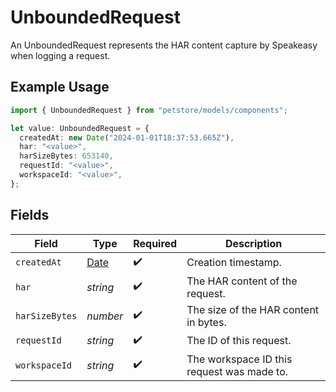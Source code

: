 # UnboundedRequest

An UnboundedRequest represents the HAR content capture by Speakeasy when logging a request.

## Example Usage

```typescript
import { UnboundedRequest } from "petstore/models/components";

let value: UnboundedRequest = {
  createdAt: new Date("2024-01-01T18:37:53.665Z"),
  har: "<value>",
  harSizeBytes: 653140,
  requestId: "<value>",
  workspaceId: "<value>",
};
```

## Fields

| Field                                                                                         | Type                                                                                          | Required                                                                                      | Description                                                                                   |
| --------------------------------------------------------------------------------------------- | --------------------------------------------------------------------------------------------- | --------------------------------------------------------------------------------------------- | --------------------------------------------------------------------------------------------- |
| `createdAt`                                                                                   | [Date](https://developer.mozilla.org/en-US/docs/Web/JavaScript/Reference/Global_Objects/Date) | :heavy_check_mark:                                                                            | Creation timestamp.                                                                           |
| `har`                                                                                         | *string*                                                                                      | :heavy_check_mark:                                                                            | The HAR content of the request.                                                               |
| `harSizeBytes`                                                                                | *number*                                                                                      | :heavy_check_mark:                                                                            | The size of the HAR content in bytes.                                                         |
| `requestId`                                                                                   | *string*                                                                                      | :heavy_check_mark:                                                                            | The ID of this request.                                                                       |
| `workspaceId`                                                                                 | *string*                                                                                      | :heavy_check_mark:                                                                            | The workspace ID this request was made to.                                                    |